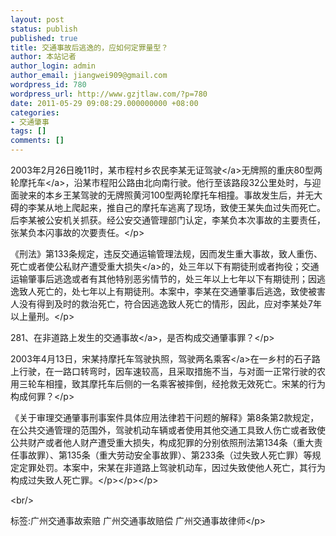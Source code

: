 ```yaml
---
layout: post
status: publish
published: true
title: 交通事故后逃逸的，应如何定罪量型？
author: 本站记者
author_login: admin
author_email: jiangwei909@gmail.com
wordpress_id: 780
wordpress_url: http://www.gzjtlaw.com/?p=780
date: 2011-05-29 09:08:29.000000000 +08:00
categories:
- 交通肇事
tags: []
comments: []
---
```

<p><p><p>2003年2月26日晚11时，某市程村乡农民李某无证<a>驾驶<&#47;a>无牌照的重庆80型两轮<a>摩托车<&#47;a>，沿某市程阳公路由北向南行驶。他行至该路段32公里处时，与迎面驶来的本乡王某驾驶的无牌照黄河100型两轮摩托车相撞。事故发生后，并无大碍的李某从地上爬起来，推自己的摩托车逃离了现场，致使王某失血过失而死亡。后李某被公安机关抓获。经公安交通管理部门认定，李某负本次事故的主要责任，张某负本闪事故的次要责任。<&#47;p><p>《刑法》第133条规定，违反交通运输管理法规，因而发生重大事故，致人重伤、死亡或者使公私财产遭受重大<a>损失<&#47;a>的，处三年以下有期徒刑或者拘役；交通运输肇事后逃逸或者有其他特别恶劣情节的，处三年以上七年以下有期徒刑；因逃逸致人死亡的，处七年以上有期徒刑。本案中，李某在交通肇事后逃逸，致使被害人没有得到及时的救治死亡，符合因逃逸致人死亡的情形，因此，应对李某处7年以上量刑。<&#47;p><p>281、在非道路上发生的<a>交通事故<&#47;a>，是否构成交通肇事罪？<&#47;p><p>2003年4月13日，宋某持摩托车驾驶执照，驾驶两名<a>乘客<&#47;a>在一乡村的石子路上行驶，在一路口转弯时，因车速较高，且采取措施不当，与对面一正常行驶的农用三轮车相撞，致其摩托车后侧的一名乘客被摔倒，经抢救无效死亡。宋某的行为构成何罪？<&#47;p><p>《关于审理交通肇事刑事案件具体应用法律若干问题的解释》第8条第2款规定，在公共交通管理的范围外，驾驶机动车辆或者使用其他交通工具致人伤亡或者致使公共财产或者他人财产遭受重大损失，构成犯罪的分别依照刑法第134条（重大责任事故罪）、第135条（重大劳动安全事故罪）、第233条（过失致人死亡罪）等规定定罪处罚。本案中，宋某在非道路上驾驶机动车，因过失致使他人死亡，其行为构成过失致人死亡罪。<&#47;p><&#47;p><&#47;p><br&#47;><p>标签:广州交通事故索赔 广州交通事故赔偿 广州交通事故律师<&#47;p>
